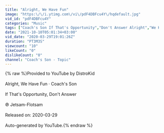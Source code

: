 ```yaml
---
title: "Alright, We Have Fun"
image: "https:\/\/i.ytimg.com\/vi\/pdF4DBFcu4Y\/hqdefault.jpg"
vid_id: "pdF4DBFcu4Y"
categories: "Music"
tags: ["Coach's Son If That's Opportunity","Don't Answer Alright","We Have Fun"]
date: "2021-10-10T05:01:34+03:00"
vid_date: "2020-03-29T19:01:26Z"
duration: "PT3M3S"
viewcount: "10"
likeCount: "0"
dislikeCount: "0"
channel: "Coach's Son - Topic"
---
```

{% raw %}Provided to YouTube by DistroKid<br /><br />Alright, We Have Fun · Coach's Son<br /><br />If That's Opportunity, Don't Answer<br /><br />℗ Jetsam-Flotsam<br /><br />Released on: 2020-03-29<br /><br />Auto-generated by YouTube.{% endraw %}

